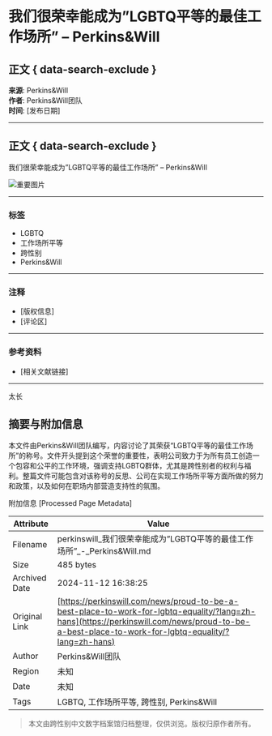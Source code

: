 # 我们很荣幸能成为”LGBTQ平等的最佳工作场所” – Perkins&Will

## 正文 { data-search-exclude }


**来源**: Perkins&Will  
**作者**: Perkins&Will团队  
**时间**: [发布日期]  

---

## 正文 { data-search-exclude }

我们很荣幸能成为”LGBTQ平等的最佳工作场所” – Perkins&Will

![重要图片](图片链接)

---

### 标签

- LGBTQ
- 工作场所平等
- 跨性别
- Perkins&Will

---

### 注释

- [版权信息]  
- [评论区]

---

### 参考资料

- [相关文献链接]

--- 

太长

## 摘要与附加信息

<!-- tcd_abstract -->
本文件由Perkins&Will团队编写，内容讨论了其荣获“LGBTQ平等的最佳工作场所”的称号。文件开头提到这个荣誉的重要性，表明公司致力于为所有员工创造一个包容和公平的工作环境，强调支持LGBTQ群体，尤其是跨性别者的权利与福利。整篇文件可能包含对该称号的反思、公司在实现工作场所平等方面所做的努力和政策，以及如何在职场内部营造支持性的氛围。
<!-- tcd_abstract_end -->

附加信息 [Processed Page Metadata]

| Attribute       | Value                                  |
|-----------------|----------------------------------------|
| Filename        | perkinswill_我们很荣幸能成为”LGBTQ平等的最佳工作场所”_-_Perkins&Will.md                             |
| Size            | 485 bytes                           |
| Archived Date   | 2024-11-12 16:38:25                             |
| Original Link   | [https://perkinswill.com/news/proud-to-be-a-best-place-to-work-for-lgbtq-equality/?lang=zh-hans](https://perkinswill.com/news/proud-to-be-a-best-place-to-work-for-lgbtq-equality/?lang=zh-hans)                       |
| Author          | Perkins&Will团队                               |
| Region          | 未知                               |
| Date            | 未知                                 |
| Tags            | LGBTQ, 工作场所平等, 跨性别, Perkins&Will                                 |
>
> 本文由跨性别中文数字档案馆归档整理，仅供浏览。版权归原作者所有。
>
